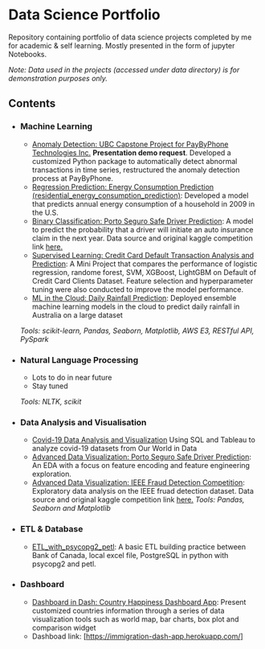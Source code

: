 # Data Science Portfolio
Repository containing portfolio of data science projects completed by me for academic & self learning. Mostly presented in the form of jupyter Notebooks.

_Note: Data used in the projects (accessed under data directory) is for demonstration purposes only._

## Contents

- ### Machine Learning
  - [Anomaly Detection: UBC Capstone Project for PayByPhone Technologies Inc.](https://docs.google.com/presentation/d/1HTcqftMtsu3ppLieiISWi6FGRQsibaeLaa3krNCqgpA/edit?usp=sharing) **Presentation demo request**. Developed a customized Python package to automatically detect abnormal transactions in time series, restructured the anomaly detection process at PayByPhone.
  - [Regression Prediction: Energy Consumption Prediction (residential_energy_consumption_prediction)](https://github.com/nichowu/residential_energy_consumption_prediction_2009): Developed a model that predicts annual energy consumption of a household in 2009 in the U.S. 
  - [Binary Classification: Porto Seguro Safe Driver Prediction](https://github.com/nichowu/Porto-Seguro-Safe-Driver-Prediction/blob/main/Phase4_Feature_Engineering%26Modelling.ipynb): A model to predict the probability that a driver will initiate an auto insurance claim in the next year. Data source and original kaggle competition link [here.](https://www.kaggle.com/c/porto-seguro-safe-driver-prediction/overview/description)
  - [Supervised Learning: Credit Card Default Transaction Analysis and Prediction](https://github.com/nichowu/credit-card-default-analysis): A Mini Project that compares the performance of logistic regression, randome forest, SVM, XGBoost, LightGBM on Default of Credit Card Clients Dataset. Feature selection and hyperparameter tuning were also conducted to improve the model performance. 
  - [ML in the Cloud: Daily Rainfall Prediction](https://github.com/nichowu/Daily-Rainfall-Prediction): Deployed ensemble machine learning models in the cloud to predict daily rainfall in Australia on a large dataset

  _Tools: scikit-learn, Pandas, Seaborn, Matplotlib, AWS E3, RESTful API, PySpark_ 

- ### Natural Language Processing

  - Lots to do in near future
  - Stay tuned

  _Tools: NLTK, scikit_

- ### Data Analysis and Visualisation
  - [Covid-19 Data Analysis and Visualization](https://github.com/nichowu/covid_19_sql_tableau_project) Using SQL and Tableau to analyze covid-19 datasets from Our World in Data
  - [Advanced Data Visualization: Porto Seguro Safe Driver Prediction](https://github.com/nichowu/Porto-Seguro-Safe-Driver-Prediction/blob/main/porto-seguro-safe-driving-main.ipynb): An EDA with a focus on feature encoding and feature engineering exploration.
  - [Advanced Data Visualization: IEEE Fraud Detection Competition](https://github.com/nichowu/IEEE-CIS-Fraud-Detection/blob/main/IEEE-CIS-Fraud-Detection.ipynb): Exploratory data analysis on the IEEE fruad detection dataset. Data source and original kaggle competition link [here.](https://www.kaggle.com/c/ieee-fraud-detection/overview)
  _Tools: Pandas, Seaborn and Matplotlib_
  
- ###  ETL & Database
    - [ETL_with_psycopg2_petl](https://github.com/nichowu/ETL_with_psycopg2_petl): A basic ETL building practice between Bank of Canada, local excel file, PostgreSQL in python with psycopg2 and petl.

- ###  Dashboard
    - [Dashboard in Dash: Country Happiness Dashboard App](https://github.com/nichowu/Country-Happiness-Dashboard-App): Present customized countries information through a series of data visualization tools such as world map, bar charts, box plot and comparison widget
    - Dashboad link: [https://immigration-dash-app.herokuapp.com/]
